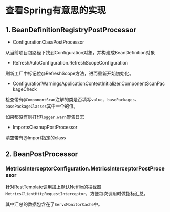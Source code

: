 # 查看Spring有意思的实现

## 1. BeanDefinitionRegistryPostProcessor

- ConfigurationClassPostProcessor

从当前项目包路径下找到Configuration对象，并构建成BeanDefinition对象

- RefreshAutoConfiguration.RefreshScopeConfiguration

刷新工厂中标记位@RefreshScope方法，进而重新开始初始化。

- ConfigurationWarningsApplicationContextInitializer.ComponentScanPackageCheck

检查带有`@ComponentScan`注解的类是否填写`value`、`basePackages`、`basePackageClasses`其中一个的值。

如果都没有则打印`logger.warn`警告日志

- ImportsCleanupPostProcessor

清空带有@Import指定的class

## 2. BeanPostProcessor

###  MetricsInterceptorConfiguration.MetricsInterceptorPostProcessor

针对RestTemplate调用加上默认Netflix的拦截器`MetricsClientHttpRequestInterceptor`，方便每次调用时做指标汇总。

其中汇总的数据包含在了`ServoMonitorCache`中。


